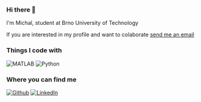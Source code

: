 ### Hi there 👋

<p> I'm Michal, student at Brno University of Technology
<!-- <img src="https://cdn-icons-png.flaticon.com/512/197/197560.png" width="13"/> <b>Lorient, France</b>, currently living in <img src="https://cdn-icons-png.flaticon.com/512/197/197564.png" width="13"/> <b>Stockholm, Sweden</b>. </p>
-->

<p> If you are interested in my profile and want to colaborate <a href = "mailto: szmiso1999@gmail.com">send me an email</a>
<h3>Things I code with</h3>
<p>
  <!--<img alt="MATLAB" src="https://img.shields.io/badge/-MATLAB-0f4791?style=plastic&logo=matlab&logoColor=orange" />-->
  <img alt="MATLAB" src="https://img.shields.io/badge/-MATLAB-0f4791?logo=data%3Aimage%2Fpng%3Bbase64%2CiVBORw0KGgoAAAANSUhEUgAAABQAAAASCAMAAABsDg4iAAAC%2BlBMVEUAAABEnZ2oJg%2BRHw9EXFxEqKipJQ9EgoKuJw%2BSIA9EcnKoJQ9EY2OrJg9E4eGwJw%2BgIw9AUlNp%2F%2F%2BoJQ9t0MdtqqGrJg9t4devJw%2BhIw%2BoJQ%2BrJg%2B2KA9tvbRtv7Zru7LxdQ%2BqHg%2BFIQ%2FqcQ%2Fydw%2B0KQ%2BvJw%2BtPQ%2F%2Fxw%2Fudg%2Frcg%2B2KQ%2BcIg%2F%2FyA%2F%2Ftg%2F3fg%2F%2F6A%2F%2F%2Fw%2F%2FsQ8p%2F%2F9OcW%2BKMBytJQxAmpxaV06%2FPQ%2BUDA9Ei4tDenvOVA%2BpHw9EQEBDlZVHWluvJQ%2BBEw9EQUFEhIRDiIi1Kg%2BpJA9E%2F%2F9EmppEgIBEfn67MQ%2BsJQ9EmppElZWuJg%2BfIg901cpcjYdGTUyxJw%2BqJQ9t5t1t29Jt0chtxbxssqm0Kg%2BsJQ9t29Jt29Jt185tzsWuJg%2BiIw9t2M9t1MuwJw%2BqJQ9t3NNtzcRtx75twLftaQ%2FJQQ%2BsJg9twbhtu7Jrt65ZmpZOOjjwdQ%2F8fQ%2Fzbw%2FLQw%2B2LA%2BvJw%2BoJQ9rv7Zhxb4%2FZWZmFw96HA%2FvdA%2F6fQ%2B1Kg%2BxJw%2BtJg%2BBHg%2BfNA%2Fnbw%2Fscg%2BxJw%2BuJg%2Fidg%2F0fg%2Fscw%2BuJg%2F%2Fxg%2F%2F2g%2F%2FsQ%2F%2Bjg%2F%2Fzg%2F%2F6w%2F%2F9A%2F%2F1Q%2FGZA5wNyPqpg6ILQ%2F0rQ%2FcZQ9SLiybNA34oQ%2Fncg9FWVlhFxGoPA%2F4kw%2FweQ9EampEVFRLKypyGA6xQg%2F3iA%2F2fQ%2FDOQ9EODhELS1EOTlZFxOAHw%2B4Rw%2F1gA%2F5fg%2FMQw9ceHJIKCdEKSlKJCNqFg6LJQ%2B%2BSw%2Fzeg%2F8fQ%2FVTQ9twrlttKttpZxfenRHNzZZFBB4Gw%2BWLA%2FEUA%2Fwdg%2F9fQ%2FeVw%2B5Lw9tz8Ztx75tvbRtsqlspp1Wc29PHRprFw6EIA%2BiNA%2FKVQ%2FvdA%2F9fQ%2FmYQ%2FANw9tuK9sr6ZaiYVMLCpjFA56HA%2BQKA%2BuPg%2FQWw%2FvdA%2F8fQ%2BzKQ9iFA53Gw%2BKJA%2BiNA%2B9Sg%2FYYQ%2BNJg%2BjNg%2B5SA%2FOWQ%2FhaQ%2B5SQ%2FMWg%2FYZA%2Fiaw%2F0kA%2F4kg%2F5iQ%2F%2F1Q%2F%2F%2F%2F%2FThXXZAAAAmHRSTlMAAAAAAAAAAAAAAAAAAAAAAAAAAAAAAAAAAAAAAAAAAAAAAAAAAAAAAAAAAAAAAAAAAAADf80yQOqlCBG38EECe%2FyXAQVj79sgAkKk8fxeWeqnBAtS4uEkAh9ovfP9Yj%2BQ2%2FysBmnj5iwBN7z9%2F%2F93FYjY0vn%2Fz3F32ccVBhkVk%2F%2B5JCy4XB7RyCUmZnbYNQkm4NZBA5m4NMHn038AAADpSURBVBhXTdAxK4VhGMbx6%2F%2Fc9%2FO8kUQpGSx2i056643yFQxI5NQ5i5TB4AMoZ7YcwyHp8Bns9mMwmNhNCotJGV6e1zX%2B7mu5bpTDEjDiWwrZ3N07Vpokz2gtdnHC2FfTHC9jDKHtVWiaEyVsAZGMkxWwAZAIU%2B9I0jQrbFLnhvs3l2ZYhe1fI2Ly2TWAnT%2BjIMyxB7QzAX3uPLH%2Fn8DBnUuOGjrlpAfzrAMcA9CrL%2Fb58dpKKY0qM7OH4vZpOSUkSQtdDoEzBkCXenscRnfvp%2Bvi5TkOvW5qscPBORc8Ssr%2FNPdBvPLa9APtFSXlu7TTnAAAAABJRU5ErkJggg%3D%3D" />
  <img alt="Python" src="https://img.shields.io/badge/Python-grey.svg?logo=data%3Aimage%2Fpng%3Bbase64%2CiVBORw0KGgoAAAANSUhEUgAAACoAAAAqCAYAAADFw8lbAAAABGdBTUEAALGPC%2FxhBQAAACBjSFJNAAB6JgAAgIQAAPoAAACA6AAAdTAAAOpgAAA6mAAAF3CculE8AAAAB3RJTUUH5gEdCSgSMu8QoAAAAAZiS0dEAP8A%2FwD%2FoL2nkwAABrRJREFUWMO1mF2MHWUdh5939uz2E2jrVhuMFKEQgYrGhKQIK%2BWmUelaBfSCSDSGEEwMYkSiTYzeGGNsKZHENEK40JgYDAEuTAggBbUN0FhiVBq1JrUlje1CMf3a7p6Z%2F%2BPFzJ6vnbO7B9g3mcycN3Pmfd7f%2F3MmMcAYf%2FBFIgSFlFJEsdrwAxrr1PcZsVId1gjDSY23DSc0jqsnosinFPJm8MqDdwyyNI1Bbo4Q4CJgixFbkGvBi5EL0CVAA02IYKhN8Zz6lnoQ0pPg01nmqevu%2BxX7H7rzvQe9ZcceEnxYeEj8tDqigUrrHB2%2FS%2BVH1BXqWvUj6laNcRL3Z5lHFkfRlBrqA%2Brn1Fzdq04Y3qiOzoKuzkTX72H1i2pAugs4s9DlswWDGmvVmzVAnwS2GfEljfvUs4YVkHRdK1QKdyi%2FTeOmQRRdMKi6CmM15eIvGPGW2jRij8aJOjXbrlAGYMcmlqKbFgc0HFIzQ4zYrLHGiIZ6k%2BH722rWuEClJl3zXrAoPtpWJVBvjYiLhRPiWBkw0WXubvO3FZ55BsoigUZCGtXiw%2BgYLaCYR81en63O7wZ06449RId60TbbGXWfelEnCNW9tEFWG16lkeZKXSqe%2FBZM13tfWrezHnR81x9aD0vQEC4AhlPb9JPqN4wOgGoT0QkSsVndrQ7PVrMNG6Wiw8DqTsMBkxTnz3jsXiimSR%2Fa3QYd3%2FVS6T9l1dkmbBUvV5aKqRRMLMd8uXKlRqNf9M%2FAN3MKTB8DHgGWtEF9k2z4GYxHSUx0KWpZGi9Dd6K3UPpgrRL9c2WPC0T0%2BW91JoksB65qg5Y5F2MMi0%2BQ0j0e%2Bdpb6ZLHyMZ3vkgpv7vUz1dNRVUC6yJ5DoDo2Uzvhir43haiyn9gMXMkLG4lirtIQwkgm25Ogd6ufHYBZq1ZfLby9FWzCzJVErYhYwY0B4sMizsxXweQNRojK8Tbq%2BS9sBLo%2FGmI7rw7416dYVNAkZWQeVvN6Lg2v4IorvPQbWToperVA5bAGlP37aAqJbtBw3QEirWYj3SAdSibg8UI5psQMvVqw9F3UAJrzN%2Bng5rtl%2F9dNhx%2FpBmbiWKoC3LmuuUGxbVkaUlDvUpdMmgJrFez%2Fv89Y2oqz366%2F%2FuvjVD4hZZ%2FEh0B1XFNXIquaajrW1VkoBLYgndONdtjWvj3dJ49%2FJu7X%2F%2F9iqz4OXpxFxi1oGvQ0YbGKmpN2df3piJ8eTpPzzULDhvZtEYysmpjGVGdO%2FzSlPjfJy87ffixr%2FzjEvRR9FN9FOxVdhnERY1Kjho1rVPzjWaRfvD1sTde%2BOqNxzYAG4CRPm3MzEJikYi4hsJvEt6AsapUsAeypWzXfAY2GurJrlTSX83j0zl3v7r9lZPk2SM0sxuAZf0hyxTZOreSeg9Ynbm755vgZMOIw1URT10u0K1wNAt%2Btm%2F7K0dpZo9XZa9fhz1XYLyT%2BVPomw31dfS8xrL%2BZdOja5Y3n2gU6dv9Ie1WbGFmXcB8HEaPNzQOoieq6K8tgREe3HXbv3Ii3Ty%2FigOZdf55fJnIzzTQI%2BrfDNf3K4FF8Pb6NeeXA6vqfXGuhQYxd6%2BycQZ8ljREJkwa8bRG0bcTV1PZRNSYum%2Bd7i2HNfO9R949j%2FuBP6eNfyIbIkN9qvqgMCtpt17Gek09J0Def%2FHOo25jLetwHvgFcBoge%2F6H45DShHq%2FEQdm5dAIDIfaKtYB5PPPR74wxctc1gR2A0%2BT7H5nSintj%2FJzyx3q9RoXqqn83sXBjI7dzulXxUmIg9UO54jsSGWD3BGIZRM9AfwOeByYTNfsazWvANz4vccrU0NR5CPosFG%2BhOW5%2BYHtB65EX4AYnSdiX8LiHozmPNF8DjzV3kS7aQFygLRxb1eX3TWu%2F86v243HDGgBB7776kaMPRij80TyWSzeqErnXKC%2FJA39uA3a3WV1QtaC9i04R%2B%2FeCJag7zqhB%2BDDaePee9%2FzLyUtRx88cU9DPIvxHyy2YFzR9VK3eKCDJvR4CriLoaWnaZ7eDPwWGGXAMQjoWYhzCzJrS9kC9DXwNM1pgL8CJyrQtwcBHeBDbnGMKPbOzpu9VSbvnf8MxgZgBTAOrAdOAS8tjqKkKSx%2BgrERio8uMGAAxqq8eBz4eNVo7wD2LZKiSyFr%2FAWLL2PxBBZn5yyV7XSTgCsr4BPAA8CPgOlBQNMgN3votjJIiqnlEGMY41hswmI9xoUYw%2BDMMwtgsqo0fweeL5X1EKRZefI9BQXwn9vKwmHA8edgdGwtxuVYbAA%2FCKysavUEcBg4BBytmozaZL6Q8X%2BTpSahYAPxJwAAACV0RVh0ZGF0ZTpjcmVhdGUAMjAyMi0wMS0yOVQwOTo0MDoxOC0wNTowMNXnlY8AAAAldEVYdGRhdGU6bW9kaWZ5ADIwMjItMDEtMjlUMDk6NDA6MTgtMDU6MDCkui0zAAAAAElFTkSuQmCC" />
</p>

<h3>Where you can find me</h3>
<p><a href="https://github.com/szaboon" target="_blank"><img alt="Github" src="https://img.shields.io/badge/GitHub-%2312100E.svg?&style=for-the-plastic&logo=Github&logoColor=white" /></a> 
  <a href="https://www.linkedin.com/in/michal-szab%C3%B3-961598182/" target="_blank"><img alt="LinkedIn" src="https://img.shields.io/badge/LinkedIn-0077B5?style=for-the-plastic&logo=linkedin&logoColor=white" /></a>
</p>





<!--
------------
<p align="center">This <i>README</i> file is generated <b>every 3 hours</b>!</br>Last refresh: Tuesday, 25 January, 01:21 CET<br /><a href="https://medium.com/@th.guibert/how-to-create-a-self-updating-readme-md-for-your-github-profile-f8b05744ca91">Create your own here!</a></p>
<p align="center"><img src="https://github.com/thmsgbrt/thmsgbrt/workflows/README%20build/badge.svg" /> <img alt="Stars" src="https://img.shields.io/github/stars/thmsgbrt/thmsgbrt?style=flat-square&labelColor=343b41"/> <img alt="Forks" src="https://img.shields.io/github/forks/thmsgbrt/thmsgbrt?style=flat-square&labelColor=343b41"/></p>
-->



<!--
**szaboon/szaboon** is a ✨ _special_ ✨ repository because its `README.md` (this file) appears on your GitHub profile.

Here are some ideas to get you started:

- 🔭 I’m currently working on ...
- 🌱 I’m currently learning ...
- 👯 I’m looking to collaborate on ...
- 🤔 I’m looking for help with ...
- 💬 Ask me about ...
- 📫 How to reach me: ...
- 😄 Pronouns: ...
- ⚡ Fun fact: ...
-->
